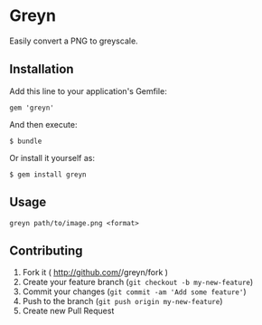 # Greyn

Easily convert a PNG to greyscale.

## Installation

Add this line to your application's Gemfile:

    gem 'greyn'

And then execute:

    $ bundle

Or install it yourself as:

    $ gem install greyn

## Usage

    greyn path/to/image.png <format>

## Contributing

1. Fork it ( http://github.com/<my-github-username>/greyn/fork )
2. Create your feature branch (`git checkout -b my-new-feature`)
3. Commit your changes (`git commit -am 'Add some feature'`)
4. Push to the branch (`git push origin my-new-feature`)
5. Create new Pull Request
